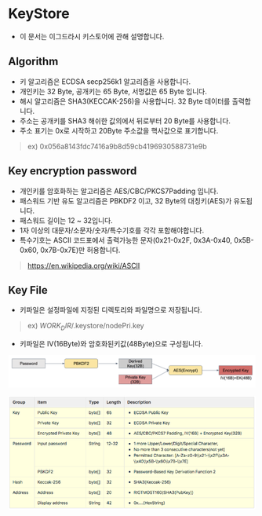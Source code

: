 # KeyStore 
- 이 문서는 이그드라시 키스토어에 관해 설명합니다.

## Algorithm
- 키 알고리즘은 ECDSA secp256k1 알고리즘을 사용합니다.
- 개인키는 32 Byte, 공개키는 65 Byte, 서명값은 65 Byte 입니다.
- 해시 알고리즘은 SHA3(KECCAK-256)을 사용합니다. 32 Byte 데이터를 출력합니다.
- 주소는 공개키를 SHA3 해쉬한 값의에서 뒤로부터 20 Byte를 사용합니다.
- 주소 표기는 0x로 시작하고 20Byte 주소값을 핵사값으로 표기합니다.
> ex) 0x056a8143fdc7416a9b8d59cb4196930588731e9b   

## Key encryption password
- 개인키를 암호화하는 알고리즘은 AES/CBC/PKCS7Padding 입니다.
- 패스워드 기반 유도 알고리즘은 PBKDF2 이고, 32 Byte의 대칭키(AES)가 유도됩니다.
- 패스워드 길이는 12 ~ 32입니다.
- 1자 이상의 대문자/소문자/숫자/특수기호를 각각 포함해야합니다.
- 특수기호는 ASCII 코드표에서 출력가능한 문자(0x21-0x2F, 0x3A-0x40, 0x5B-0x60, 0x7B-0x7E)만 허용합니다.
> <https://en.wikipedia.org/wiki/ASCII>

## Key File
- 키파일은 설정파일에 지정된 디렉토리와 파일명으로 저장됩니다.
> ex) $WORK_DIR$/.keystore/nodePri.key
- 키파일은 IV(16Byte)와 암호화된키값(48Byte)으로 구성됩니다.

![keystore](/images/keystore.png)

![key](/images/KeyV003.png)
